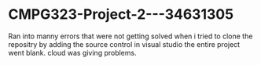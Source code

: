 # CMPG323-Project-2---34631305
Ran into manny errors that were not getting solved when i tried to clone the repositry by adding the source control in visual studio the entire project went blank. cloud was giving problems. 

